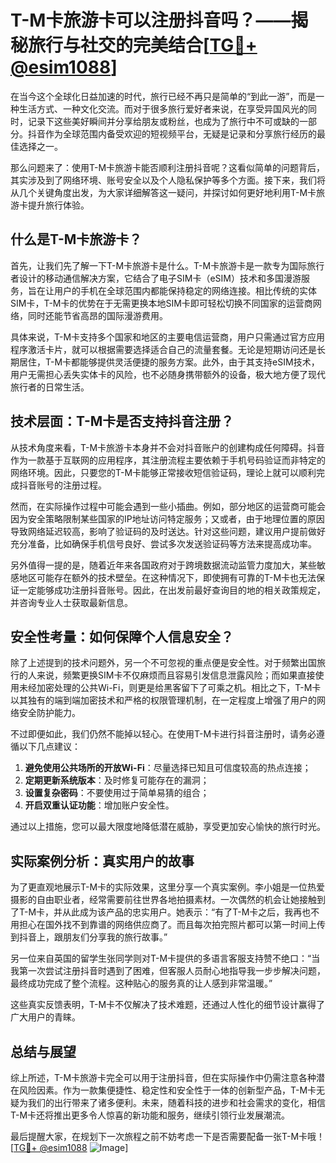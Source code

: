 # T-M卡旅游卡可以注册抖音吗？——揭秘旅行与社交的完美结合[[TG💪+ @esim1088](https://t.me/s/esim1088)]

在当今这个全球化日益加速的时代，旅行已经不再只是简单的“到此一游”，而是一种生活方式、一种文化交流。而对于很多旅行爱好者来说，在享受异国风光的同时，记录下这些美好瞬间并分享给朋友或粉丝，也成为了旅行中不可或缺的一部分。抖音作为全球范围内备受欢迎的短视频平台，无疑是记录和分享旅行经历的最佳选择之一。

那么问题来了：使用T-M卡旅游卡能否顺利注册抖音呢？这看似简单的问题背后，其实涉及到了网络环境、账号安全以及个人隐私保护等多个方面。接下来，我们将从几个关键角度出发，为大家详细解答这一疑问，并探讨如何更好地利用T-M卡旅游卡提升旅行体验。

## 什么是T-M卡旅游卡？

首先，让我们先了解一下T-M卡旅游卡是什么。T-M卡旅游卡是一款专为国际旅行者设计的移动通信解决方案，它结合了电子SIM卡（eSIM）技术和多国漫游服务，旨在让用户的手机在全球范围内都能保持稳定的网络连接。相比传统的实体SIM卡，T-M卡的优势在于无需更换本地SIM卡即可轻松切换不同国家的运营商网络，同时还能节省高昂的国际漫游费用。

具体来说，T-M卡支持多个国家和地区的主要电信运营商，用户只需通过官方应用程序激活卡片，就可以根据需要选择适合自己的流量套餐。无论是短期访问还是长期居住，T-M卡都能够提供灵活便捷的服务方案。此外，由于其支持eSIM技术，用户无需担心丢失实体卡的风险，也不必随身携带额外的设备，极大地方便了现代旅行者的日常生活。

## 技术层面：T-M卡是否支持抖音注册？

从技术角度来看，T-M卡旅游卡本身并不会对抖音账户的创建构成任何障碍。抖音作为一款基于互联网的应用程序，其注册流程主要依赖于手机号码验证而非特定的网络环境。因此，只要您的T-M卡能够正常接收短信验证码，理论上就可以顺利完成抖音账号的注册过程。

然而，在实际操作过程中可能会遇到一些小插曲。例如，部分地区的运营商可能会因为安全策略限制某些国家的IP地址访问特定服务；又或者，由于地理位置的原因导致网络延迟较高，影响了验证码的及时送达。针对这些问题，建议用户提前做好充分准备，比如确保手机信号良好、尝试多次发送验证码等方法来提高成功率。

另外值得一提的是，随着近年来各国政府对于跨境数据流动监管力度加大，某些敏感地区可能存在额外的技术壁垒。在这种情况下，即使拥有可靠的T-M卡也无法保证一定能够成功注册抖音账号。因此，在出发前最好查询目的地的相关政策规定，并咨询专业人士获取最新信息。

## 安全性考量：如何保障个人信息安全？

除了上述提到的技术问题外，另一个不可忽视的重点便是安全性。对于频繁出国旅行的人来说，频繁更换SIM卡不仅麻烦而且容易引发信息泄露风险；而如果直接使用未经加密处理的公共Wi-Fi，则更是给黑客留下了可乘之机。相比之下，T-M卡以其独有的端到端加密技术和严格的权限管理机制，在一定程度上增强了用户的网络安全防护能力。

不过即便如此，我们仍然不能掉以轻心。在使用T-M卡进行抖音注册时，请务必遵循以下几点建议：

1. **避免使用公共场所的开放Wi-Fi**：尽量选择已知且可信度较高的热点连接；
2. **定期更新系统版本**：及时修复可能存在的漏洞；
3. **设置复杂密码**：不要使用过于简单易猜的组合；
4. **开启双重认证功能**：增加账户安全性。

通过以上措施，您可以最大限度地降低潜在威胁，享受更加安心愉快的旅行时光。

## 实际案例分析：真实用户的故事

为了更直观地展示T-M卡的实际效果，这里分享一个真实案例。李小姐是一位热爱摄影的自由职业者，经常需要前往世界各地拍摄素材。一次偶然的机会让她接触到了T-M卡，并从此成为该产品的忠实用户。她表示：“有了T-M卡之后，我再也不用担心在国外找不到靠谱的网络供应商了。而且每次拍完照片都可以第一时间上传到抖音上，跟朋友们分享我的旅行故事。”

另一位来自英国的留学生张同学则对T-M卡提供的多语言客服支持赞不绝口：“当我第一次尝试注册抖音时遇到了困难，但客服人员耐心地指导我一步步解决问题，最终成功完成了整个流程。这种贴心的服务真的让人感到非常温暖。”

这些真实反馈表明，T-M卡不仅解决了技术难题，还通过人性化的细节设计赢得了广大用户的青睐。

## 总结与展望

综上所述，T-M卡旅游卡完全可以用于注册抖音，但在实际操作中仍需注意各种潜在风险因素。作为一款集便捷性、稳定性和安全性于一体的创新型产品，T-M卡无疑为我们的出行带来了诸多便利。未来，随着科技的进步和社会需求的变化，相信T-M卡还将推出更多令人惊喜的新功能和服务，继续引领行业发展潮流。

最后提醒大家，在规划下一次旅程之前不妨考虑一下是否需要配备一张T-M卡哦！[[TG💪+ @esim1088](https://t.me/s/esim1088) ![Image](https://i.postimg.cc/4NQfJmqS/Snipaste-2025-05-13-00-14-12.png)]
